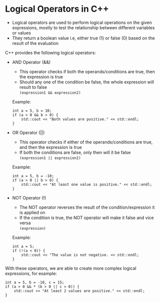 # Logical Operators in C++
- Logical operators are used to perform logical operations on the given expressions, mostly to test the relationship between different variables or values
- They return a boolean value i.e, either true (1) or false (0) based on the result of the evaluation

C++ provides the following logical operators:
- AND Operator (&&)
    - This operator checks if both the operands/conditions are true, then the expression is true
    - Should any one of the condition be false, the whole expression will result to false     
    `(expression1 && expression2)`    
    
    Example:
    ```
    int a = 5, b = 10;
    if (a > 0 && b > 0) {
        std::cout << "Both values are positive." << std::endl; 
    }
    ```
- OR Operator (||)
    - This operator checks if either of the operands/conditions are true, and then the expression is true
    - If both the conditions are false, only then will it be false   
    `(expression1 || expression2)`  

    Example:
    ```
    int a = 5, b = -10;
    if (a > 0 || b > 0) {
        std::cout << "At least one value is positive." << std::endl;
    }
    ```
- NOT Operator (!)
    - The NOT operator reverses the result of the condition/expression it is applied on
    - If the condition is true, the NOT operator will make it false and vice versa   
    `(expression)`       

    Example: 
    ```
    int a = 5;
    if (!(a < 0)) {
        std::cout << "The value is not negative. << std::endl;
    }
    ```

With these operators, we are able to create more complex logical expressions, for example:  
```
int a = 5, b = -10, c = 15;
if (a > 0 && * (b > 0 || c > 0)) {
    std::cout << "At least 2 values are positive." << std::endl;
}
```